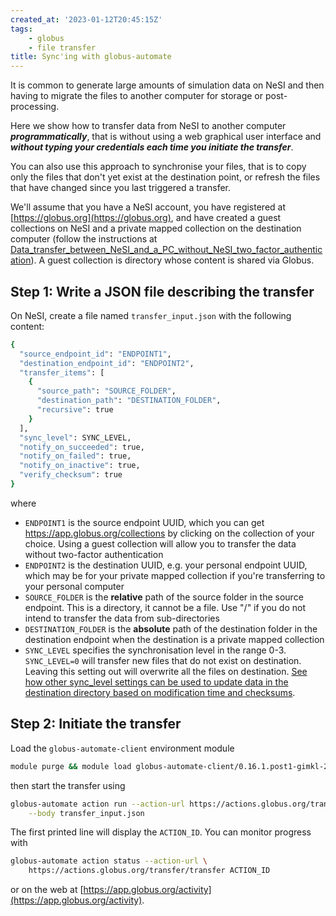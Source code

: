 ```yaml
---
created_at: '2023-01-12T20:45:15Z'
tags: 
    - globus
    - file transfer
title: Sync'ing with globus-automate
---
```


It is common to generate large amounts of simulation data on NeSI and
then having to migrate the files to another computer for storage or
post-processing.

Here we show how to transfer data from NeSI to another computer
***programmatically***, that is without using a web graphical user
interface and ***without typing your credentials each time you initiate
the transfer***.

You can also use this approach to synchronise your files, that is to
copy only the files that don't yet exist at the destination point, or
refresh the files that have changed since you last triggered a transfer.

We'll assume that you have a NeSI account, you have registered at
[https://globus.org](https://globus.org), and have created a guest collections on NeSI
and a private mapped collection on the destination computer (follow the
instructions at
[Data_transfer_between_NeSI_and_a_PC_without_NeSI_two_factor_authentication](./Data_transfer_between_NeSI_and_a_PC_without_NeSI_two_factor_authentication.md)).
A guest collection is directory whose content is shared via Globus.

## Step 1: Write a JSON file describing the transfer

On NeSI, create a file named `transfer_input.json` with the following
content:

``` sh
{
  "source_endpoint_id": "ENDPOINT1",
  "destination_endpoint_id": "ENDPOINT2",
  "transfer_items": [
    {
      "source_path": "SOURCE_FOLDER",
      "destination_path": "DESTINATION_FOLDER",
      "recursive": true
    }
  ],
  "sync_level": SYNC_LEVEL, 
  "notify_on_succeeded": true,
  "notify_on_failed": true,
  "notify_on_inactive": true,
  "verify_checksum": true
}
```

where

- `ENDPOINT1` is the source endpoint UUID, which you can get
    <https://app.globus.org/collections> by clicking on the collection
    of your choice. Using a guest collection will allow you to transfer
    the data without two-factor authentication
- `ENDPOINT2` is the destination UUID, e.g. your personal endpoint
    UUID, which may be for your private mapped collection if you're
    transferring to your personal computer
- `SOURCE_FOLDER` is the **relative** path of the source folder in the
    source endpoint. This is a directory, it cannot be a file. Use "/"
    if you do not intend to transfer the data from sub-directories
- `DESTINATION_FOLDER` is the **absolute** path of the destination
    folder in the destination endpoint when the destination is a private
    mapped collection
- `SYNC_LEVEL` specifies the synchronisation level in the range 0-3.
    `SYNC_LEVEL=0` will transfer new files that do not exist on
    destination. Leaving this setting out will overwrite all the files
    on destination.
    [See how other sync\_level settings can be used to update data in
    the destination directory based on modification time and checksums](https://docs.globus.org/api/transfer/task_submit/#transfer_specific_fields).

## Step 2: Initiate the transfer

Load the `globus-automate-client` environment module

```sh
module purge && module load globus-automate-client/0.16.1.post1-gimkl-2022
```

then start the transfer using

```sh
globus-automate action run --action-url https://actions.globus.org/transfer/transfer \
    --body transfer_input.json
```

The first printed line will display the `ACTION_ID`. You can monitor
progress with

```sh
globus-automate action status --action-url \
    https://actions.globus.org/transfer/transfer ACTION_ID
```

or on the web at [https://app.globus.org/activity](https://app.globus.org/activity).
